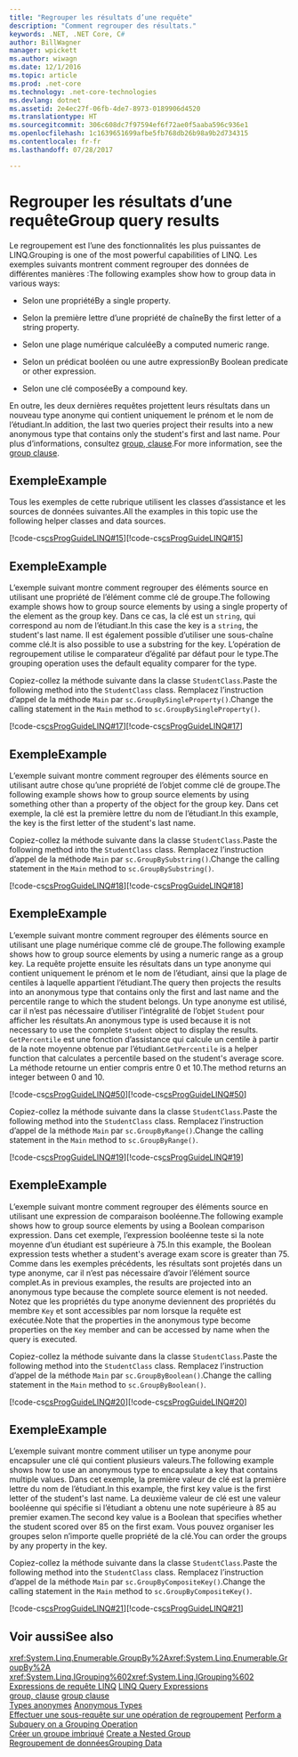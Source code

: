 ```yaml
---
title: "Regrouper les résultats d’une requête"
description: "Comment regrouper des résultats."
keywords: .NET, .NET Core, C#
author: BillWagner
manager: wpickett
ms.author: wiwagn
ms.date: 12/1/2016
ms.topic: article
ms.prod: .net-core
ms.technology: .net-core-technologies
ms.devlang: dotnet
ms.assetid: 2e4ec27f-06fb-4de7-8973-0189906d4520
ms.translationtype: HT
ms.sourcegitcommit: 306c608dc7f97594ef6f72ae0f5aaba596c936e1
ms.openlocfilehash: 1c1639651699afbe5fb768db26b98a9b2d734315
ms.contentlocale: fr-fr
ms.lasthandoff: 07/28/2017

---
```

# <a name="group-query-results"></a><span data-ttu-id="2ea08-104">Regrouper les résultats d’une requête</span><span class="sxs-lookup"><span data-stu-id="2ea08-104">Group query results</span></span>

<span data-ttu-id="2ea08-105">Le regroupement est l’une des fonctionnalités les plus puissantes de LINQ.</span><span class="sxs-lookup"><span data-stu-id="2ea08-105">Grouping is one of the most powerful capabilities of LINQ.</span></span> <span data-ttu-id="2ea08-106">Les exemples suivants montrent comment regrouper des données de différentes manières :</span><span class="sxs-lookup"><span data-stu-id="2ea08-106">The following examples show how to group data in various ways:</span></span>  
  
-   <span data-ttu-id="2ea08-107">Selon une propriété</span><span class="sxs-lookup"><span data-stu-id="2ea08-107">By a single property.</span></span>  
  
-   <span data-ttu-id="2ea08-108">Selon la première lettre d’une propriété de chaîne</span><span class="sxs-lookup"><span data-stu-id="2ea08-108">By the first letter of a string property.</span></span>  
  
-   <span data-ttu-id="2ea08-109">Selon une plage numérique calculée</span><span class="sxs-lookup"><span data-stu-id="2ea08-109">By a computed numeric range.</span></span>  
  
-   <span data-ttu-id="2ea08-110">Selon un prédicat booléen ou une autre expression</span><span class="sxs-lookup"><span data-stu-id="2ea08-110">By Boolean predicate or other expression.</span></span>  
  
-   <span data-ttu-id="2ea08-111">Selon une clé composée</span><span class="sxs-lookup"><span data-stu-id="2ea08-111">By a compound key.</span></span>  
  
 <span data-ttu-id="2ea08-112">En outre, les deux dernières requêtes projettent leurs résultats dans un nouveau type anonyme qui contient uniquement le prénom et le nom de l’étudiant.</span><span class="sxs-lookup"><span data-stu-id="2ea08-112">In addition, the last two queries project their results into a new anonymous type that contains only the student's first and last name.</span></span> <span data-ttu-id="2ea08-113">Pour plus d’informations, consultez [group, clause](../language-reference/keywords/group-clause.md).</span><span class="sxs-lookup"><span data-stu-id="2ea08-113">For more information, see the [group clause](../language-reference/keywords/group-clause.md).</span></span>  
  
## <a name="example"></a><span data-ttu-id="2ea08-114">Exemple</span><span class="sxs-lookup"><span data-stu-id="2ea08-114">Example</span></span>  
 <span data-ttu-id="2ea08-115">Tous les exemples de cette rubrique utilisent les classes d’assistance et les sources de données suivantes.</span><span class="sxs-lookup"><span data-stu-id="2ea08-115">All the examples in this topic use the following helper classes and data sources.</span></span>  
  
 <span data-ttu-id="2ea08-116">[!code-cs[csProgGuideLINQ#15](../../../samples/snippets/csharp/concepts/linq/how-to-group-query-results_1.cs)]</span><span class="sxs-lookup"><span data-stu-id="2ea08-116">[!code-cs[csProgGuideLINQ#15](../../../samples/snippets/csharp/concepts/linq/how-to-group-query-results_1.cs)]</span></span>  
  
## <a name="example"></a><span data-ttu-id="2ea08-117">Exemple</span><span class="sxs-lookup"><span data-stu-id="2ea08-117">Example</span></span>  
 <span data-ttu-id="2ea08-118">L’exemple suivant montre comment regrouper des éléments source en utilisant une propriété de l’élément comme clé de groupe.</span><span class="sxs-lookup"><span data-stu-id="2ea08-118">The following example shows how to group source elements by using a single property of the element as the group key.</span></span> <span data-ttu-id="2ea08-119">Dans ce cas, la clé est un `string`, qui correspond au nom de l’étudiant.</span><span class="sxs-lookup"><span data-stu-id="2ea08-119">In this case the key is a `string`, the student's last name.</span></span> <span data-ttu-id="2ea08-120">Il est également possible d’utiliser une sous-chaîne comme clé.</span><span class="sxs-lookup"><span data-stu-id="2ea08-120">It is also possible to use a substring for the key.</span></span> <span data-ttu-id="2ea08-121">L’opération de regroupement utilise le comparateur d’égalité par défaut pour le type.</span><span class="sxs-lookup"><span data-stu-id="2ea08-121">The grouping operation uses the default equality comparer for the type.</span></span>  
  
 <span data-ttu-id="2ea08-122">Copiez-collez la méthode suivante dans la classe `StudentClass`.</span><span class="sxs-lookup"><span data-stu-id="2ea08-122">Paste the following method into the `StudentClass` class.</span></span> <span data-ttu-id="2ea08-123">Remplacez l’instruction d’appel de la méthode `Main` par `sc.GroupBySingleProperty()`.</span><span class="sxs-lookup"><span data-stu-id="2ea08-123">Change the calling statement in the `Main` method to `sc.GroupBySingleProperty()`.</span></span>  
  
 <span data-ttu-id="2ea08-124">[!code-cs[csProgGuideLINQ#17](../../../samples/snippets/csharp/concepts/linq/how-to-group-query-results_2.cs)]</span><span class="sxs-lookup"><span data-stu-id="2ea08-124">[!code-cs[csProgGuideLINQ#17](../../../samples/snippets/csharp/concepts/linq/how-to-group-query-results_2.cs)]</span></span>  
  
## <a name="example"></a><span data-ttu-id="2ea08-125">Exemple</span><span class="sxs-lookup"><span data-stu-id="2ea08-125">Example</span></span>  
 <span data-ttu-id="2ea08-126">L’exemple suivant montre comment regrouper des éléments source en utilisant autre chose qu’une propriété de l’objet comme clé de groupe.</span><span class="sxs-lookup"><span data-stu-id="2ea08-126">The following example shows how to group source elements by using something other than a property of the object for the group key.</span></span> <span data-ttu-id="2ea08-127">Dans cet exemple, la clé est la première lettre du nom de l’étudiant.</span><span class="sxs-lookup"><span data-stu-id="2ea08-127">In this example, the key is the first letter of the student's last name.</span></span>  
  
 <span data-ttu-id="2ea08-128">Copiez-collez la méthode suivante dans la classe `StudentClass`.</span><span class="sxs-lookup"><span data-stu-id="2ea08-128">Paste the following method into the `StudentClass` class.</span></span> <span data-ttu-id="2ea08-129">Remplacez l’instruction d’appel de la méthode `Main` par `sc.GroupBySubstring()`.</span><span class="sxs-lookup"><span data-stu-id="2ea08-129">Change the calling statement in the `Main` method to `sc.GroupBySubstring()`.</span></span>  
  
 <span data-ttu-id="2ea08-130">[!code-cs[csProgGuideLINQ#18](../../../samples/snippets/csharp/concepts/linq/how-to-group-query-results_3.cs)]</span><span class="sxs-lookup"><span data-stu-id="2ea08-130">[!code-cs[csProgGuideLINQ#18](../../../samples/snippets/csharp/concepts/linq/how-to-group-query-results_3.cs)]</span></span>  
  
## <a name="example"></a><span data-ttu-id="2ea08-131">Exemple</span><span class="sxs-lookup"><span data-stu-id="2ea08-131">Example</span></span>  
 <span data-ttu-id="2ea08-132">L’exemple suivant montre comment regrouper des éléments source en utilisant une plage numérique comme clé de groupe.</span><span class="sxs-lookup"><span data-stu-id="2ea08-132">The following example shows how to group source elements by using a numeric range as a group key.</span></span> <span data-ttu-id="2ea08-133">La requête projette ensuite les résultats dans un type anonyme qui contient uniquement le prénom et le nom de l’étudiant, ainsi que la plage de centiles à laquelle appartient l’étudiant.</span><span class="sxs-lookup"><span data-stu-id="2ea08-133">The query then projects the results into an anonymous type that contains only the first and last name and the percentile range to which the student belongs.</span></span> <span data-ttu-id="2ea08-134">Un type anonyme est utilisé, car il n’est pas nécessaire d’utiliser l’intégralité de l’objet `Student` pour afficher les résultats.</span><span class="sxs-lookup"><span data-stu-id="2ea08-134">An anonymous type is used because it is not necessary to use the complete `Student` object to display the results.</span></span> <span data-ttu-id="2ea08-135">`GetPercentile` est une fonction d’assistance qui calcule un centile à partir de la note moyenne obtenue par l’étudiant.</span><span class="sxs-lookup"><span data-stu-id="2ea08-135">`GetPercentile` is a helper function that calculates a percentile based on the student's average score.</span></span> <span data-ttu-id="2ea08-136">La méthode retourne un entier compris entre 0 et 10.</span><span class="sxs-lookup"><span data-stu-id="2ea08-136">The method returns an integer between 0 and 10.</span></span>  
  
 <span data-ttu-id="2ea08-137">[!code-cs[csProgGuideLINQ#50](../../../samples/snippets/csharp/concepts/linq/how-to-group-query-results_4.cs)]</span><span class="sxs-lookup"><span data-stu-id="2ea08-137">[!code-cs[csProgGuideLINQ#50](../../../samples/snippets/csharp/concepts/linq/how-to-group-query-results_4.cs)]</span></span>  
  
 <span data-ttu-id="2ea08-138">Copiez-collez la méthode suivante dans la classe `StudentClass`.</span><span class="sxs-lookup"><span data-stu-id="2ea08-138">Paste the following method into the `StudentClass` class.</span></span> <span data-ttu-id="2ea08-139">Remplacez l’instruction d’appel de la méthode `Main` par `sc.GroupByRange()`.</span><span class="sxs-lookup"><span data-stu-id="2ea08-139">Change the calling statement in the `Main` method to `sc.GroupByRange()`.</span></span>  
  
 <span data-ttu-id="2ea08-140">[!code-cs[csProgGuideLINQ#19](../../../samples/snippets/csharp/concepts/linq/how-to-group-query-results_5.cs)]</span><span class="sxs-lookup"><span data-stu-id="2ea08-140">[!code-cs[csProgGuideLINQ#19](../../../samples/snippets/csharp/concepts/linq/how-to-group-query-results_5.cs)]</span></span>  
  
## <a name="example"></a><span data-ttu-id="2ea08-141">Exemple</span><span class="sxs-lookup"><span data-stu-id="2ea08-141">Example</span></span>  
 <span data-ttu-id="2ea08-142">L’exemple suivant montre comment regrouper des éléments source en utilisant une expression de comparaison booléenne.</span><span class="sxs-lookup"><span data-stu-id="2ea08-142">The following example shows how to group source elements by using a Boolean comparison expression.</span></span> <span data-ttu-id="2ea08-143">Dans cet exemple, l’expression booléenne teste si la note moyenne d’un étudiant est supérieure à 75.</span><span class="sxs-lookup"><span data-stu-id="2ea08-143">In this example, the Boolean expression tests whether a student's average exam score is greater than 75.</span></span> <span data-ttu-id="2ea08-144">Comme dans les exemples précédents, les résultats sont projetés dans un type anonyme, car il n’est pas nécessaire d’avoir l’élément source complet.</span><span class="sxs-lookup"><span data-stu-id="2ea08-144">As in previous examples, the results are projected into an anonymous type because the complete source element is not needed.</span></span> <span data-ttu-id="2ea08-145">Notez que les propriétés du type anonyme deviennent des propriétés du membre `Key` et sont accessibles par nom lorsque la requête est exécutée.</span><span class="sxs-lookup"><span data-stu-id="2ea08-145">Note that the properties in the anonymous type become properties on the `Key` member and can be accessed by name when the query is executed.</span></span>  
  
 <span data-ttu-id="2ea08-146">Copiez-collez la méthode suivante dans la classe `StudentClass`.</span><span class="sxs-lookup"><span data-stu-id="2ea08-146">Paste the following method into the `StudentClass` class.</span></span> <span data-ttu-id="2ea08-147">Remplacez l’instruction d’appel de la méthode `Main` par `sc.GroupByBoolean()`.</span><span class="sxs-lookup"><span data-stu-id="2ea08-147">Change the calling statement in the `Main` method to `sc.GroupByBoolean()`.</span></span>  
  
 <span data-ttu-id="2ea08-148">[!code-cs[csProgGuideLINQ#20](../../../samples/snippets/csharp/concepts/linq/how-to-group-query-results_6.cs)]</span><span class="sxs-lookup"><span data-stu-id="2ea08-148">[!code-cs[csProgGuideLINQ#20](../../../samples/snippets/csharp/concepts/linq/how-to-group-query-results_6.cs)]</span></span>  
  
## <a name="example"></a><span data-ttu-id="2ea08-149">Exemple</span><span class="sxs-lookup"><span data-stu-id="2ea08-149">Example</span></span>  
 <span data-ttu-id="2ea08-150">L’exemple suivant montre comment utiliser un type anonyme pour encapsuler une clé qui contient plusieurs valeurs.</span><span class="sxs-lookup"><span data-stu-id="2ea08-150">The following example shows how to use an anonymous type to encapsulate a key that contains multiple values.</span></span> <span data-ttu-id="2ea08-151">Dans cet exemple, la première valeur de clé est la première lettre du nom de l’étudiant.</span><span class="sxs-lookup"><span data-stu-id="2ea08-151">In this example, the first key value is the first letter of the student's last name.</span></span> <span data-ttu-id="2ea08-152">La deuxième valeur de clé est une valeur booléenne qui spécifie si l’étudiant a obtenu une note supérieure à 85 au premier examen.</span><span class="sxs-lookup"><span data-stu-id="2ea08-152">The second key value is a Boolean that specifies whether the student scored over 85 on the first exam.</span></span> <span data-ttu-id="2ea08-153">Vous pouvez organiser les groupes selon n’importe quelle propriété de la clé.</span><span class="sxs-lookup"><span data-stu-id="2ea08-153">You can order the groups by any property in the key.</span></span>  
  
 <span data-ttu-id="2ea08-154">Copiez-collez la méthode suivante dans la classe `StudentClass`.</span><span class="sxs-lookup"><span data-stu-id="2ea08-154">Paste the following method into the `StudentClass` class.</span></span> <span data-ttu-id="2ea08-155">Remplacez l’instruction d’appel de la méthode `Main` par `sc.GroupByCompositeKey()`.</span><span class="sxs-lookup"><span data-stu-id="2ea08-155">Change the calling statement in the `Main` method to `sc.GroupByCompositeKey()`.</span></span>  
  
 <span data-ttu-id="2ea08-156">[!code-cs[csProgGuideLINQ#21](../../../samples/snippets/csharp/concepts/linq/how-to-group-query-results_7.cs)]</span><span class="sxs-lookup"><span data-stu-id="2ea08-156">[!code-cs[csProgGuideLINQ#21](../../../samples/snippets/csharp/concepts/linq/how-to-group-query-results_7.cs)]</span></span>  
  
## <a name="see-also"></a><span data-ttu-id="2ea08-157">Voir aussi</span><span class="sxs-lookup"><span data-stu-id="2ea08-157">See also</span></span>  
 <span data-ttu-id="2ea08-158"><xref:System.Linq.Enumerable.GroupBy%2A></span><span class="sxs-lookup"><span data-stu-id="2ea08-158"><xref:System.Linq.Enumerable.GroupBy%2A></span></span>   
 <span data-ttu-id="2ea08-159"><xref:System.Linq.IGrouping%602></span><span class="sxs-lookup"><span data-stu-id="2ea08-159"><xref:System.Linq.IGrouping%602></span></span>   
 <span data-ttu-id="2ea08-160">[Expressions de requête LINQ](index.md) </span><span class="sxs-lookup"><span data-stu-id="2ea08-160">[LINQ Query Expressions](index.md) </span></span>  
 <span data-ttu-id="2ea08-161">[group, clause](../language-reference/keywords/group-clause.md) </span><span class="sxs-lookup"><span data-stu-id="2ea08-161">[group clause](../language-reference/keywords/group-clause.md) </span></span>  
 <span data-ttu-id="2ea08-162">[Types anonymes](../programming-guide/classes-and-structs/anonymous-types.md) </span><span class="sxs-lookup"><span data-stu-id="2ea08-162">[Anonymous Types](../programming-guide/classes-and-structs/anonymous-types.md) </span></span>  
 <span data-ttu-id="2ea08-163">[Effectuer une sous-requête sur une opération de regroupement](perform-a-subquery-on-a-grouping-operation.md) </span><span class="sxs-lookup"><span data-stu-id="2ea08-163">[Perform a Subquery on a Grouping Operation](perform-a-subquery-on-a-grouping-operation.md) </span></span>  
 <span data-ttu-id="2ea08-164">[Créer un groupe imbriqué](create-a-nested-group.md) </span><span class="sxs-lookup"><span data-stu-id="2ea08-164">[Create a Nested Group](create-a-nested-group.md) </span></span>  
 [<span data-ttu-id="2ea08-165">Regroupement de données</span><span class="sxs-lookup"><span data-stu-id="2ea08-165">Grouping Data</span></span>](../programming-guide/concepts/linq/grouping-data.md)

